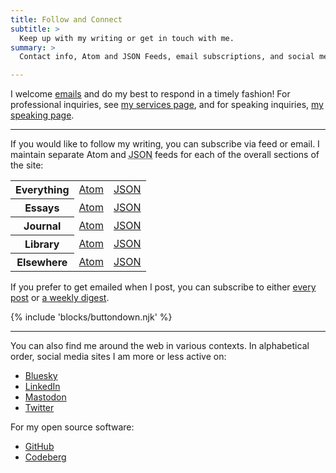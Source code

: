 ```yaml
---
title: Follow and Connect
subtitle: >
  Keep up with my writing or get in touch with me.
summary: >
  Contact info, Atom and JSON Feeds, email subscriptions, and social media links.

---
```


I welcome [emails](mailto:hello@chriskrycho.com) and do my best to respond in a timely fashion! For professional inquiries, see [my services page](/services/), and for speaking inquiries, [my speaking page](/speaking/).

---

If you would like to follow my writing, you can subscribe via feed or email. I maintain separate Atom and <abbr title="JavaScript Object Notation">JSON</abbr> feeds for each of the overall sections of the site:

<table>
    <tr>
        <th scope="row"><strong>Everything</strong></td>
        <td><a href="/feed.xml">Atom</a></td>
        <td><a href="/feed.json">JSON</a></td>
    </tr>
    <tr>
        <th scope="row">Essays</td>
        <td><a href="/essays/feed.xml">Atom</a></td>
        <td><a href="/essays/feed.json">JSON</a></td>
    </tr>
    <tr>
        <th scope="row">Journal</td>
        <td><a href="/journal/feed.xml">Atom</a></td>
        <td><a href="/journal/feed.json">JSON</a></td>
    </tr>
    <tr>
        <th scope="row">Library</td>
        <td><a href="/library/feed.xml">Atom</a></td>
        <td><a href="/library/feed.json">JSON</a></td>
    </tr>
    <tr>
        <th scope="row">Elsewhere</td>
        <td><a href="/elsewhere/feed.xml">Atom</a></td>
        <td><a href="/elsewhere/feed.json">JSON</a></td>
    </tr>

</table>

If you prefer to get emailed when I post, you can subscribe to either [every post](https://buttondown.email/sympolymathesy) or [a weekly digest](https://buttondown.email/sympolymathesy-digest).

{% include 'blocks/buttondown.njk' %}

---

You can also find me around the web in various contexts. In alphabetical order, social media sites I am more or less active on:

- [Bluesky](https://bsky.app/profile/chriskrycho.com)
- [LinkedIn](http://linkedin.com/in/chriskrycho/)
- [Mastodon](https://mastodon.social/@chriskrycho)
- [Twitter](https://twitter.com/chriskrycho)

For my open source software:

- [GitHub](https://github.com/chriskrycho)
- [Codeberg](https://codeberg.com/chriskrycho)
